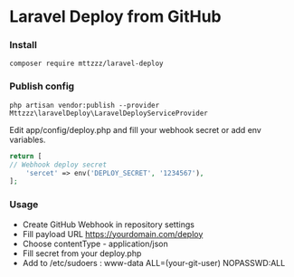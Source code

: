 
# Laravel Deploy from GitHub


### Install
    composer require mttzzz/laravel-deploy

### Publish config
    php artisan vendor:publish --provider Mttzzz\laravelDeploy\LaravelDeployServiceProvider
    
Edit app/config/deploy.php and fill your webhook secret or add env variables.
```php
return [
// Webhook deploy secret 
    'sercet' => env('DEPLOY_SECRET', '1234567'),
];
```

### Usage
   - Create GitHub Webhook in repository settings
   - Fill payload URL https://yourdomain.com/deploy
   - Choose contentType - application/json
   - Fill secret from your deploy.php
   - Add to  /etc/sudoers : www-data    ALL=(your-git-user) NOPASSWD:ALL

